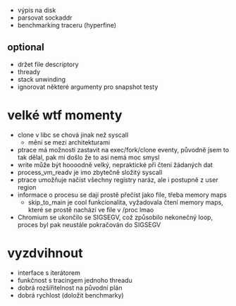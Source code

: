 - výpis na disk
- parsovat sockaddr
- benchmarking traceru (hyperfine)

## optional
- držet file descriptory
- thready
- stack unwinding
- ignorovat některé argumenty pro snapshot testy

# velké wtf momenty
- clone v libc se chová jinak než syscall
  - mění se mezi architekturami
- ptrace má možnosti zastavit na exec/fork/clone eventy, původně jsem to tak dělal, pak mi došlo že to asi nemá moc smysl
- write může být hoooodně velký, nepraktické při čtení žádaných dat
- process_vm_readv je imo zbytečně složitý syscall
- ptrace umožňuje načíst všechny registry naráz, ale i postupně z user region
- informace o procesu se dají prostě přečíst jako file, třeba memory maps
  - skip_to_main je cool funkcionalita, vyžadovala čtení memory maps, které se prostě nachází ve file v /proc lmao
- Chromium se ukončilo se SIGSEGV, což způsobilo nekonečný loop, proces byl pak neustále pokračován do SIGSEGV


# vyzdvihnout
- interface s iterátorem
- funkčnost s tracingem jednoho threadu
- dobrá rozšířitelnost na původní plán
- dobrá rychlost (doložit benchmarky)

